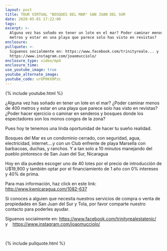 ```yaml
---
layout: post
title: TOUR VIRTUAL "BOSQUES DEL MAR" SAN JUAN DEL SUR
date: 2020-05-01 17:22:00
tags:
excerpt: >-
  Alguna vez has soñado en tener un lote en el mar? Poder caminar menos de 400
  metros y estar en una playa que parece solo has visto en revistas?
enclosure:
pullquote: >-
  Siguenos socialmente en: https://www.facebook.com/trinityreale... y
  https://www.instagram.com/joaomucciolo/
enclosure_type: video/mp4
enclosure_time:
use_youtube_image: true
youtube_alternate_image:
youtube_code: urOP0KX9Pzc
---
```


{% include youtube.html %}

&iquest;Alguna vez has so&ntilde;ado en tener un lote en el mar? &iquest;Poder caminar menos de 400 metros y estar en una playa que parece solo has visto en revistas? &iquest;Poder hacer ejercicio o caminar en senderos y bosques donde los espectadores son los monos congos de la zona?

Pues hoy te tenemos una linda oportunidad de hacer tu sue&ntilde;o realidad.

Bosques del Mar es un condominio cerrado, con seguridad, agua, electricidad, internet….y con un Club enfrente de playa Marsella con barbacoas, duchas, y ranchos. Y a tan solo a 10 minutos manejando del pueblo pintoresco de San Juan del Sur, Nicaragua

Hoy en d&iacute;a puedes escoger uno de 40 lotes por el precio de introducci&oacute;n de U$19,900 y tambi&eacute;n optar por el financiamiento de 1 a&ntilde;o con 0% intereses y 40% de prima.

Para mas informaci&oacute;n, haz click en este link: http://www.kwnicaragua.com/1082-637

Si conoces a alguien que necesita nuestros servicios de compra o venta de propiedades en San Juan del Sur y Tola, por favor comparte nuestro contacto para poderles ayudar.

S&iacute;guenos socialmente en: https://www.facebook.com/trinityrealestatenic/ &nbsp; y &nbsp;&nbsp; https://www.instagram.com/joaomucciolo/

&nbsp;

{% include pullquote.html %}